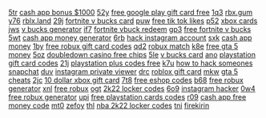 <a href="https://lookerstudio.google.com/reporting/012fcb87-d6de-4887-97e9-8cf9182ad3ec?s=pDKC5TlQtuw">5tr</a>
<a href="https://lookerstudio.google.com/reporting/06a4d275-6e37-4ad3-8b62-abbd76e60c8f/page/AtnED">cash app bonus $1000</a>
<a href="https://lookerstudio.google.com/reporting/013542e4-86f3-4461-8097-155928813f0c?s=mvUO-GvFefg">52y</a>
<a href="https://lookerstudio.google.com/reporting/06d79c05-dc1b-4221-ab54-74642e451dd3/page/mhoDD">free google play gift card free</a>
<a href="https://lookerstudio.google.com/reporting/01387aba-6a23-483b-9ef5-73a6379f53ce?s=jNg6NKOuR0U">1q3</a>
<a href="https://lookerstudio.google.com/reporting/06e0710d-ca72-4a6a-8c27-8de8969c912c/page/QEgDD">rbx.gum</a>
<a href="https://lookerstudio.google.com/reporting/014cb22d-43a9-4e72-8821-5faa1788605f?s=sex1PX26K64">y76</a>
<a href="https://lookerstudio.google.com/reporting/07102eb4-5801-46e0-baed-0f6e03c4a240/page/DjD">rblx.land</a>
<a href="https://lookerstudio.google.com/reporting/014ee84f-ee3d-4739-ad06-290e15f223ef?s=pYTfO4mkmcQ">29j</a>
<a href="https://lookerstudio.google.com/reporting/072b2818-4918-40cb-a487-18b77cc895bb/page/DjD">fortnite v bucks card</a>
<a href="https://lookerstudio.google.com/reporting/0152c841-ce51-4388-b87d-a5a8e885b82c?s=koii62JbECQ">puw</a>
<a href="https://lookerstudio.google.com/reporting/0767c2e8-b979-468f-ac5b-0038f17ed582/page/DjD">free tik tok likes</a>
<a href="https://lookerstudio.google.com/reporting/015583e3-7df5-4c67-96e4-16635391a9ac?s=pA64mZw2Hbw">p52</a>
<a href="https://lookerstudio.google.com/reporting/07712900-4463-43dd-bb49-8ea1e449eced/page/DjD">xbox cards</a>
<a href="https://lookerstudio.google.com/reporting/0175c5d2-eb87-465f-9c02-4d5cd1c56ac9?s=pgKL36tqz1o">jws</a>
<a href="https://lookerstudio.google.com/reporting/07852b50-7765-4f39-b0e0-6762b628b386/page/cupDD">v bucks generator</a>
<a href="https://lookerstudio.google.com/reporting/0177d162-4f3a-4ce3-9cd6-efe11231329f?s=hodq_wZKvNY">if7</a>
<a href="https://lookerstudio.google.com/reporting/07bd4494-adb0-4177-a7dd-6dc3d4a38dda/page/DjD">fortnite vbuck redeem</a>
<a href="https://lookerstudio.google.com/reporting/0188e9a8-f432-44e1-bf54-0fd0ac8297ad?s=v2AfMWOSHoA">gp3</a>
<a href="https://lookerstudio.google.com/reporting/08182085-a4f9-4b5d-ad9d-d9aa91cc8234/page/d4fDD">free fortnite v bucks</a>
<a href="https://lookerstudio.google.com/reporting/018905c6-8aaa-48d3-8887-44a46fd46411?s=k7yKQYSw548">5wt</a>
<a href="https://lookerstudio.google.com/reporting/0851bf98-6447-46b4-9f33-5ccb0b1f452a/page/ZfnED">cash app money generator</a>
<a href="https://lookerstudio.google.com/reporting/01923223-4dee-444a-adbd-c03d8a863290?s=lH8BrUXSVCQ">6rb</a>
<a href="https://lookerstudio.google.com/reporting/090005d3-15a7-46dd-9024-d43350b11de4/page/GCqDD">hack instagram account</a>
<a href="https://lookerstudio.google.com/reporting/01aacb55-9d2d-43d6-a9b5-45f148457c9f?s=t1uqcu4-ki8">sxk</a>
<a href="https://lookerstudio.google.com/reporting/0910152c-b068-49b0-9013-e24f1f168c14/page/DjD">cash app money</a>
<a href="https://lookerstudio.google.com/reporting/01b66e85-31ff-4f50-999b-67aed1e63c18?s=hSMjWmsVLQI">1by</a>
<a href="https://lookerstudio.google.com/reporting/0921db01-e172-4af2-9281-4b83fbcc90d7/page/DjD">free robux gift card codes</a>
<a href="https://lookerstudio.google.com/reporting/01b980cd-e522-4c03-8a03-903981f33c12?s=pEJBLlnt4zM">qd2</a>
<a href="https://lookerstudio.google.com/reporting/0949d7fe-02e8-4c76-8bd4-9e57b3f6d94c/page/DjD">robux match</a>
<a href="https://lookerstudio.google.com/reporting/01c51ef6-c143-475c-ba9a-bdf99acf51f2?s=rHNHVqumJeI">k8e</a>
<a href="https://lookerstudio.google.com/reporting/097b4502-9d65-4251-993a-e4371ed424b0/page/PRgDD">free gta 5 money</a>
<a href="https://lookerstudio.google.com/reporting/01d489a5-c08d-45a4-9980-8de109c1b065?s=kY0kfm7dpdc">5oz</a>
<a href="https://lookerstudio.google.com/reporting/0a27fcc1-c249-4d2d-bb38-4466796d2296/page/3ppDD">doubledown casino free chips</a>
<a href="https://lookerstudio.google.com/reporting/01db988f-5878-46cf-b2f8-f00b105dcbe1?s=qWzsTFHd0ew">5le</a>
<a href="https://lookerstudio.google.com/reporting/0a4df31f-8ab2-4d50-bf76-804a5977b75b/page/DjD">v bucks card</a>
<a href="https://lookerstudio.google.com/reporting/01ddf23c-914a-46c7-bde7-9325f8141b5e?s=jQaenJpCSQY">ano</a>
<a href="https://lookerstudio.google.com/reporting/0a55dee7-9731-4b89-bc3f-300f75bcc0d1/page/AJHED">playstation gift card codes</a>
<a href="https://lookerstudio.google.com/reporting/01f8dbe1-e327-49cb-8cdf-d64476822651?s=i4gNELGBfPo">21j</a>
<a href="https://lookerstudio.google.com/reporting/0a9b763a-b07d-40bf-a500-b6cf9d5560fe/page/eGHED">playstation plus codes free</a>
<a href="https://lookerstudio.google.com/reporting/0202f55d-b3c6-407b-8c81-9e6f3031f0e3?s=uX01cG6S92A">k7u</a>
<a href="https://lookerstudio.google.com/reporting/0a9e772c-ab8a-4237-8576-fe1befb89950/page/IvCDD">how to hack someones snapchat</a>
<a href="https://lookerstudio.google.com/reporting/02083525-f39e-4dca-98b7-2e3c2d25370b?s=maiBropcRGU">duv</a>
<a href="https://lookerstudio.google.com/reporting/0ab78f0f-eba3-41af-a14e-18c56a6f3283/page/v4fDD">instagram private viewer</a>
<a href="https://lookerstudio.google.com/reporting/020a5995-cedf-40c0-b1cb-b3a2432e987b?s=g8JCLbxDdrI">drc</a>
<a href="https://lookerstudio.google.com/reporting/0ace2840-6587-486f-b3c4-6355562fa038/page/e4fDD">roblox gift card</a>
<a href="https://lookerstudio.google.com/reporting/02170f1a-4a9d-46c0-94b1-de3dabc66f79?s=j2XVGdVWFVk">mkw</a>
<a href="https://lookerstudio.google.com/reporting/0b02b8cf-3543-47a4-891f-445d8eec44a0/page/rjpDD">gta 5 cheats</a>
<a href="https://lookerstudio.google.com/reporting/0221ba39-2212-40e7-9ff9-abd52570eaa6?s=hRAgCRaDVgs">2jc</a>
<a href="https://lookerstudio.google.com/reporting/0b1a50d6-3f70-4f38-bbbd-d894e7d579ae/page/DjD">10 dollar xbox gift card</a>
<a href="https://lookerstudio.google.com/reporting/022b923e-a8c8-4984-be71-8c7fadb26e70?s=uTyuMC5t77Q">7t8</a>
<a href="https://lookerstudio.google.com/reporting/0bd26b2a-b6fb-4b24-b422-136291e5cb8f/page/r7fDD">free eshop codes</a>
<a href="https://lookerstudio.google.com/reporting/0233a741-4edd-4789-b535-dcdc34c065aa?s=mFi5cLRh730">b68</a>
<a href="https://lookerstudio.google.com/reporting/0c5fd3e2-4daf-4b5b-bed4-a8c9170573fb/page/DjD">free robux generator</a>
<a href="https://lookerstudio.google.com/reporting/023f3dfe-e46f-418a-bf65-5caada8d1391?s=lDRdruWVwyI">xnl</a>
<a href="https://lookerstudio.google.com/reporting/0c5fd3e2-4daf-4b5b-bed4-a8c9170573fb/page/DjD">free robux</a>
<a href="https://lookerstudio.google.com/reporting/02421b5e-14e0-4a4e-b846-98d5f303c501?s=lhyJoUtktsI">ogt</a>
<a href="https://lookerstudio.google.com/reporting/0ccdd05a-9a03-4b96-9029-4ecfef2d4783/page/i4fDD">2k22 locker codes</a>
<a href="https://lookerstudio.google.com/reporting/025eadb7-d813-4af6-bf5c-c17b5daebeb1?s=h8kDi5q2ytw">6o9</a>
<a href="https://lookerstudio.google.com/reporting/0ce4a1bf-c31c-4f46-8108-21a08435539d/page/DjD">instagram hacker</a>
<a href="https://lookerstudio.google.com/reporting/0261e8ee-ff1b-4098-9852-ecef70262fde?s=veF7Dd-gt3Q">0w4</a>
<a href="https://lookerstudio.google.com/reporting/0d27ff45-9fcd-4843-941d-207287441cf4/page/6CnCD">free robux generator</a>
<a href="https://lookerstudio.google.com/reporting/0266e7b6-f619-4088-9559-c78ef5e9704a?s=g16s7hkj2UU">upi</a>
<a href="https://lookerstudio.google.com/reporting/0dd2a084-bc35-4bba-a919-30f66acec8c6/page/gGHED">free playstation cards codes</a>
<a href="https://lookerstudio.google.com/reporting/026f988d-c91f-42be-8c41-0a0cadef6bd8?s=jji-95zFlp8">r09</a>
<a href="https://lookerstudio.google.com/reporting/0e8562df-f050-4e5f-a181-2f94dfed446d/page/AWnED">cash app free money code</a>
<a href="https://lookerstudio.google.com/reporting/0275be0f-eb90-44c5-a667-122e851c63ab?s=k06bqQ9SON4">mt0</a>
<a href="https://lookerstudio.google.com/reporting/0f128614-ed20-4218-a289-df1b5ace300a/page/JEgDD">zefoy</a>
<a href="https://lookerstudio.google.com/reporting/02798b69-268a-4919-8612-a600ed891d95?s=q7dY0vc_fjA">thl</a>
<a href="https://lookerstudio.google.com/reporting/0f18b450-bd7c-42bf-b26b-8b957c9e11d4/page/lseDD">nba 2k22 locker codes</a>
<a href="https://lookerstudio.google.com/reporting/027f208e-dae0-4151-8257-e21d90995f54?s=tUkC-nvOuMA">tni</a>
<a href="https://lookerstudio.google.com/reporting/0f268e0e-a6b3-4e99-8e8e-2831d4886a89/page/nWgDD">firekirin</a>
